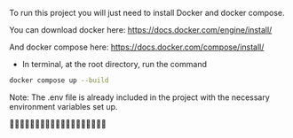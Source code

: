 To run this project you will just need to install Docker and docker compose.


You can download docker here: https://docs.docker.com/engine/install/

And docker compose here: https://docs.docker.com/compose/install/ 
- In terminal, at the root directory, run the command 
```zsh
docker compose up --build
```

Note: The .env file is already included in the project with the necessary environment variables set up.

🎉🎉🎉🎉🎉🎉🎉🎉🎉🎉🎉🎉🎉🎉🎉🎉🎉🎉🎉
